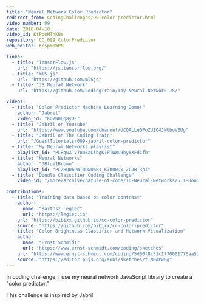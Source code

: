 ```yaml
---
title: "Neural Network Color Predictor"
redirect_from: CodingChallenges/99-color-predictor.html
video_number: 99
date: 2018-04-10
video_id: KtPpoMThKUs
repository: CC_099_ColorPredictor
web_editor: Kcspm0WPN

links:
  - title: "TensorFlow.js"
    url: "https://js.tensorflow.org/"
  - title: "ml5.js"
    url: "https://github.com/ml5js"
  - title: "JS Neural Network"
    url: "https://github.com/CodingTrain/Toy-Neural-Network-JS/"

videos:
  - title: "Color Predictor Machine Learning Demo!"
    author: "Jabril"
    video_id: "KO7W0Qq8yUE"
  - title: "Jabril on Youtube"
    url: "https://www.youtube.com/channel/UCQALLeQPoZdZC4JNUboVEUg"
  - title: "Jabril on The Coding Train"
    url: "/GuestTutorials/009-jabril-color-predictor"
  - title: "My Neural Networks playlist"
    playlist_id: "PLRqwX-V7Uu6aCibgK1PTWWu9by6XFdCfh"
  - title: "Neural Networks"
    author: "3Blue1Brown"
    playlist_id: "PLZHQObOWTQDNU6R1_67000Dx_ZCJB-3pi"
  - title: "Doodle Classifier Coding Challenge"
    video_id: "/more/archive/nature-of-code/10-Neural-Networks/5.1-Doodle-Classifier-Introduction-Intelligence-and-Learning"

contributions:
  - title: "Training data based on color contrast"
    author:
      name: "Bartosz Legięć"
      url: "https://legiec.io"
    url: "https://bibixx.github.io/cc-color-predictor"
    source: "https://github.com/bibixx/cc-color-predictor"
  - title: "Color Brightness Classifier and Network-Visualization"
    author:
      name: "Ernst Schmidt"
      url: "https://www.ernst-schmidt.com/coding/sketches"
    url: "https://www.ernst-schmidt.com/coding/5d00f8c51c1770001776aa52"
    source: "https://editor.p5js.org/Kubi/sketches/t_N8dPwBg"
---
```


In coding challenge, I use my neural network JavaScript library to create a "color predictor."

This challenge is inspired by Jabril!
